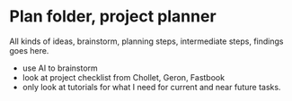 # Plan folder, project planner   

All kinds of ideas, brainstorm, planning steps, intermediate steps, findings goes here.  

 * use AI to brainstorm
 * look at project checklist from Chollet, Geron, Fastbook  
 * only look at tutorials for what I need for current and near future tasks.



